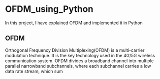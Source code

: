 # OFDM_using_Python
In this project, I have explained OFDM and implemented it in Python

## OFDM 
Orthogonal Frequency Division Multiplexing(OFDM) is a multi-carrier modulation technique. It is the key technology used in the 4G/5G wireless communication system. OFDM divides a broadband channel into multiple parallel narrowband subchannels, where each subchannel carries a low data rate stream, which sum
